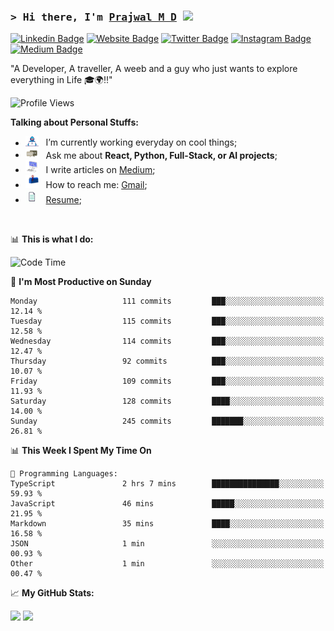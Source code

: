 ### <samp>&gt; Hi there, I'm <a href="https://prajwalmd.vercel.app/" target="_blank">Prajwal M D</a> <img src="https://media.giphy.com/media/hvRJCLFzcasrR4ia7z/giphy.gif" width="25"> </samp>

[![Linkedin Badge](https://img.shields.io/badge/-LinkedIn-0e76a8?style=flat-square&logo=Linkedin&logoColor=white)](https://www.linkedin.com/in/prajwal-m-d)
[![Website Badge](https://img.shields.io/badge/Website-3b5998?style=flat-square&logo=google-chrome&logoColor=white)](https://prajwalmd.vercel.app/)
[![Twitter Badge](https://img.shields.io/badge/-Twitter-00acee?style=flat-square&logo=Twitter&logoColor=white)](https://x.com/PrajwalMD18)
[![Instagram Badge](https://img.shields.io/badge/-Instagram-e4405f?style=flat-square&logo=Instagram&logoColor=white)](https://www.instagram.com/_.praj.wal._/)
[![Medium Badge](https://img.shields.io/badge/medium-%2312100E.svg?&style=for-square&logo=medium&logoColor=white)](https://medium.com/@prajju.18gryphon)

"A Developer, A traveller, A weeb and a guy who just wants to explore everything in Life 🎓🌍‼️"

![Profile Views](https://komarev.com/ghpvc/?username=Prajwal18-MD&label=Profile%20views&color=0e75b6&style=flat)  

**Talking about Personal Stuffs:**

- <img src="assets/developer.gif" width="21" />&nbsp;&nbsp; I’m currently working everyday on cool things;
- <img src="assets/message.gif" width="21" />&nbsp;&nbsp; Ask me about **React, Python, Full-Stack, or AI projects**;
- <img src="assets/laptop.gif" width="21" />&nbsp;&nbsp; I write articles on [Medium](https://medium.com/@prajju.18gryphon);
- <img src="assets/letterbox.gif" width="21" />&nbsp;&nbsp; How to reach me: [Gmail](prajju.18gryphon@gmail.com);
- <img src="assets/doc.gif" width="21" />&nbsp;&nbsp; [Resume](https://portfoliochatbot-h3zm.onrender.com/resume);

</br>

📊 **This is what I do:**
<!--START_SECTION:waka-->
![Code Time](http://img.shields.io/badge/Code%20Time-21%20hrs%2033%20mins-blue)

📅 **I'm Most Productive on Sunday** 

```text
Monday                   111 commits         ███░░░░░░░░░░░░░░░░░░░░░░   12.14 % 
Tuesday                  115 commits         ███░░░░░░░░░░░░░░░░░░░░░░   12.58 % 
Wednesday                114 commits         ███░░░░░░░░░░░░░░░░░░░░░░   12.47 % 
Thursday                 92 commits          ███░░░░░░░░░░░░░░░░░░░░░░   10.07 % 
Friday                   109 commits         ███░░░░░░░░░░░░░░░░░░░░░░   11.93 % 
Saturday                 128 commits         ████░░░░░░░░░░░░░░░░░░░░░   14.00 % 
Sunday                   245 commits         ███████░░░░░░░░░░░░░░░░░░   26.81 % 
```


📊 **This Week I Spent My Time On** 

```text
💬 Programming Languages: 
TypeScript               2 hrs 7 mins        ███████████████░░░░░░░░░░   59.93 % 
JavaScript               46 mins             █████░░░░░░░░░░░░░░░░░░░░   21.95 % 
Markdown                 35 mins             ████░░░░░░░░░░░░░░░░░░░░░   16.58 % 
JSON                     1 min               ░░░░░░░░░░░░░░░░░░░░░░░░░   00.93 % 
Other                    1 min               ░░░░░░░░░░░░░░░░░░░░░░░░░   00.47 % 
```


<!--END_SECTION:waka-->


📈 **My GitHub Stats:**

<p>
  <img
    height="180em"
    src="https://github-readme-stats.vercel.app/api?username=Prajwal18-MD&show_icons=true&hide_border=true&count_private=true&include_all_commits=true&cache_seconds=1800"
  />
  <img
    height="180em"
    src="https://github-readme-stats.vercel.app/api/top-langs/?username=Prajwal18-MD&exclude_repo=KNN-Image-Classification&show_icons=true&hide_border=true&layout=compact&langs_count=8&cache_seconds=1800"
  />
</p>


